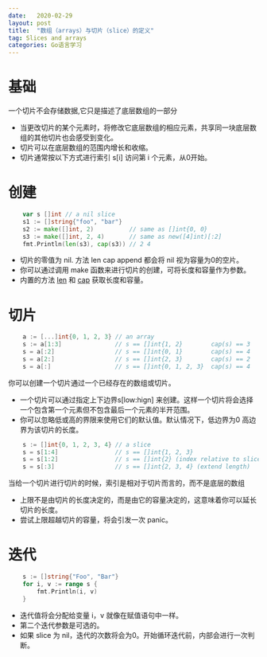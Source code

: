 ```yaml
---
date:   2020-02-29
layout: post
title:  "数组（arrays）与切片（slice）的定义"
tag: Slices and arrays
categories: Go语言学习 
---
```


# 基础

一个切片不会存储数据,它只是描述了底层数组的一部分

* 当更改切片的某个元素时，将修改它底层数组的相应元素，共享同一块底层数组的其他切片也会感受到变化。
* 切片可以在底层数组的范围内增长和收缩。
* 切片通常按以下方式进行索引 s[i] 访问第 i 个元素，从0开始。    

# 创建
```go
	var s []int // a nil slice
	s1 := []string{"foo", "bar"}
	s2 := make([]int, 2)          // same as []int{0, 0}
	s3 := make([]int, 2, 4)       // same as new([4]int)[:2]
	fmt.Println(len(s3), cap(s3)) // 2 4
```

* 切片的零值为 nil. 方法 len cap append 都会将 nil 视为容量为0的空片。
* 你可以通过调用 make 函数来进行切片的创建，可将长度和容量作为参数。
* 内置的方法 [len](https://golang.org/pkg/builtin/#len) 和 [cap](https://golang.org/pkg/builtin/#cap) 获取长度和容量。          

# 切片
```go
    a := [...]int{0, 1, 2, 3} // an array
	s := a[1:3]               // s == []int{1, 2}        cap(s) == 3
	s = a[:2]                 // s == []int{0, 1}        cap(s) == 4
	s = a[2:]                 // s == []int{2, 3}        cap(s) == 2
	s = a[:]                  // s == []int{0, 1, 2, 3}  cap(s) == 4
```
你可以创建一个切片通过一个已经存在的数组或切片。
* 一个切片可以通过指定上下边界s[low:hign] 来创建。这样一个切片将会选择一个包含第一个元素但不包含最后一个元素的半开范围。
* 你可以忽略低或高的界限来使用它们的默认值。默认情况下，低边界为0 高边界为该切片的长度。

```go
	s := []int{0, 1, 2, 3, 4} // a slice
	s = s[1:4]                // s == []int{1, 2, 3}
	s = s[1:2]                // s == []int{2} (index relative to slice)
	s = s[:3]                 // s == []int{2, 3, 4} (extend length)
```
当给一个切片进行切片的时候，索引是相对于切片而言的，而不是底层的数组
* 上限不是由切片的长度决定的，而是由它的容量决定的，这意味着你可以延长切片的长度。
* 尝试上限超越切片的容量，将会引发一次 panic。

# 迭代
```go
	s := []string{"Foo", "Bar"}
	for i, v := range s {
		fmt.Println(i, v)
	}
```
* 迭代值将会分配给变量 i，v 就像在赋值语句中一样。
* 第二个迭代参数是可选的。
* 如果 slice 为 nil，迭代的次数将会为0。开始循环迭代前，内部会进行一次判断。
